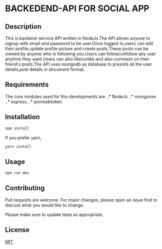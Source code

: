 # BACKEDEND-API FOR SOCIAL APP

## Description
This is backend-service API written in NodeJs.The API allows anyone to signup with email and password to be user.Once logged-in,users can edit their profile,update profile picture and create posts.These posts can be viewed by anyone who is following you.Users can follow/unfollow any user anytime they want.Users can also like/unlike and also comment on their friend's posts.The API uses mongodb as database to presists all the user details,post details in document format.

## Requirements
  The core modules used for this developments are
  ..* NodeJs
  ..* mongoose
  ..* express
  ..* jsonwebtoken

## Installation

```bash
npm install
```

If you prefer yarn,
```bash
yarn install
```

## Usage
```bash
npm run dev
```
## Contributing
Pull requests are welcome. For major changes, please open an issue first to discuss what you would like to change.

Please make sure to update tests as appropriate.

## License
[MIT](https://choosealicense.com/licenses/mit/)
